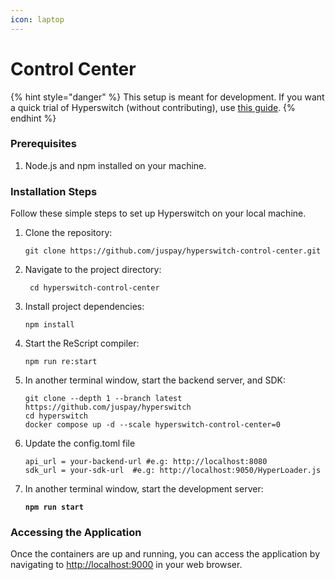 ```yaml
---
icon: laptop
---
```


# Control Center

{% hint style="danger" %}
This setup is meant for development. If you want a quick trial of Hyperswitch (without contributing), use [this guide](https://docs.hyperswitch.io/hyperswitch-open-source/overview/unified-local-setup-using-docker).
{% endhint %}

### Prerequisites

1. Node.js and npm installed on your machine.

### Installation Steps

Follow these simple steps to set up Hyperswitch on your local machine.

1.  Clone the repository:

    ```
    git clone https://github.com/juspay/hyperswitch-control-center.git
    ```
2.  Navigate to the project directory:

    ```
     cd hyperswitch-control-center
    ```
3.  Install project dependencies:

    ```
    npm install
    ```
4.  Start the ReScript compiler:

    ```
    npm run re:start
    ```
5.  In another terminal window, start the backend server, and SDK:

    ```
    git clone --depth 1 --branch latest https://github.com/juspay/hyperswitch
    cd hyperswitch
    docker compose up -d --scale hyperswitch-control-center=0
    ```
6.  Update the config.toml file

    ```
    api_url = your-backend-url #e.g: http://localhost:8080
    sdk_url = your-sdk-url  #e.g: http://localhost:9050/HyperLoader.js
    ```
7.  In another terminal window, start the development server:

    <pre><code><strong>npm run start
    </strong></code></pre>

### Accessing the Application

Once the containers are up and running, you can access the application by navigating to [http://localhost:9000](http://localhost:9000/) in your web browser.

